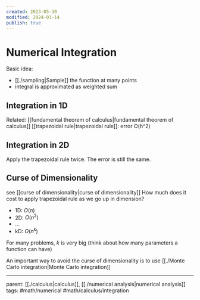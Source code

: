 ```yaml
---
created: 2023-05-30
modified: 2024-03-14
publish: true
---
```

# Numerical Integration

Basic idea:
  - [[./sampling|Sample]] the function at many points
  - integral is approximated as weighted sum

## Integration in 1D
  Related: [[fundamental theorem of calculus|fundamental theorem of calculus]]
  [[trapezoidal rule|trapezoidal rule]]: error O(h^2)

## Integration in 2D
   Apply the trapezoidal rule twice.
   The error is still the same.

## Curse of Dimensionality
see [[curse of dimensionality|curse of dimensionality]]
How much does it cost to apply trapezoidal rule as we go up in dimension?
   - 1D: $O(n)$
   - 2D: $O(n^2)$
   - ...
   - kD: $O(n^k)$

 For many problems, $k$ is very big (think about how many parameters a function can have)

 An important way to avoid the curse of dimensionality is to use
 [[./Monte Carlo integration|Monte Carlo integration]]

---
parent: [[./calculus|calculus]], [[./numerical analysis|numerical analysis]]
tags: #math/numerical #math/calculus/integration